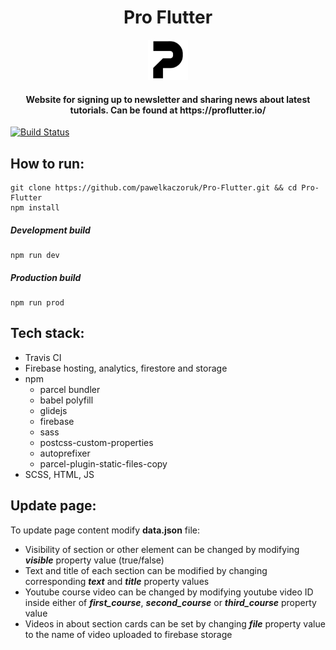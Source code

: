 
<h1 align="center">Pro Flutter</h1>
<div align="center"><a target="_blank" href="https://proflutter.io/"><img height="64px" style="max-width: 100%" src="https://github.com/btkFishu/Pro-Flutter/blob/master/src/images/favicon/favicon-96x96.png"></a></div>
<h4 align="center">Website for signing up to newsletter and sharing news about latest tutorials. Can be found at https://proflutter.io/</h4>

[![Build Status](https://travis-ci.com/pawelkaczoruk/Pro-Flutter.svg?branch=master)](https://travis-ci.com/pawelkaczoruk/Pro-Flutter)

## How to run:
    git clone https://github.com/pawelkaczoruk/Pro-Flutter.git && cd Pro-Flutter
    npm install
#####  Development build
    npm run dev
##### Production build
    npm run prod

## Tech stack:
* Travis CI
* Firebase hosting, analytics, firestore and storage
* npm
  * parcel bundler
  * babel polyfill
  * glidejs
  * firebase
  * sass
  * postcss-custom-properties
  * autoprefixer
  * parcel-plugin-static-files-copy
* SCSS, HTML, JS

## Update page:
To update page content modify **data.json** file:

* Visibility of section or other element can be changed by modifying ***visible*** property value (true/false)
* Text and title of each section can be modified by changing corresponding ***text*** and ***title*** property values
* Youtube course video can be changed by modifying youtube video ID inside either of ***first_course***, ***second_course*** or ***third_course*** property value
* Videos in about section cards can be set by changing ***file*** property value to the name of video uploaded to firebase storage
